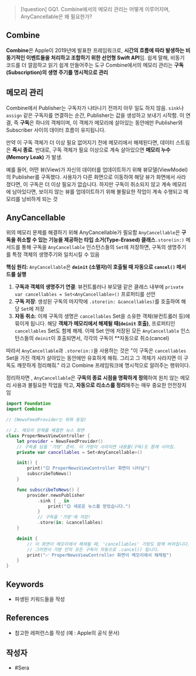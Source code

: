
>[!question]
>GQ1. Combine에서의 메모리 관리는 어떻게 이루어지며, AnyCancellable은 왜 필요한가?

## Combine
**Combine**은 Apple이 2019년에 발표한 프레임워크로, **시간의 흐름에 따라 발생하는 비동기적인 이벤트들을 처리하고 조합하기 위한 선언형 Swift API**임. 쉽게 말해, 비동기 코드를 더 깔끔하고 읽기 쉽게 만들어주는 도구
Combine에서의 메모리 관리는 **구독(Subscription)의 생명 주기를 명시적으로 관리**


## 메모리 관리
Combine에서 Publisher는 구독자가 나타나기 전까지 아무 일도 하지 않음. `sink`나 `assign` 같은 구독자를 연결하는 순간, Publisher는 값을 생성하고 보내기 시작함. 이 연결, 즉 **구독**은 하나의 객체이며, 이 객체가 메모리에 살아있는 동안에만 Publisher와 Subscriber 사이의 데이터 흐름이 유지됩니다.

만약 이 구독 객체가 더 이상 필요 없어지기 전에 메모리에서 해제된다면, 데이터 스트림은 **즉시 종료**. 반대로, 구독 객체가 필요 이상으로 계속 살아있으면 **메모리 누수(Memory Leak)** 가 발생.

예를 들어, 어떤 뷰(View)가 자신의 데이터를 업데이트하기 위해 뷰모델(ViewModel)의 Publisher를 구독했다. 사용자가 다른 화면으로 이동하여 해당 뷰가 화면에서 사라졌다면, 이 구독은 더 이상 필요가 없습니다. 하지만 구독이 취소되지 않고 계속 메모리에 남아있다면, 보이지 않는 뷰를 업데이트하기 위해 불필요한 작업이 계속 수행되고 메모리를 낭비하게 되는 것



## AnyCancellable
위의 메모리 문제를 해결하기 위해 AnyCancellable가 필요함
`AnyCancellable`은 **구독을 취소할 수 있는 기능을 제공하는 타입 소거(Type-Erased) 클래스**`.store(in:)` 메서드를 통해 구독을 `AnyCancellable` 인스턴스들의 `Set`에 저장하면, 구독의 생명주기를 특정 객체의 생명주기와 일치시킬 수 있음

**핵심 원리:** `AnyCancellable`은 **`deinit` (소멸자)이 호출될 때 자동으로 `cancel()` 메서드를 실행**

1. **구독과 객체의 생명주기 연결**: 뷰컨트롤러나 뷰모델 같은 클래스 내부에 `private var cancellables = Set<AnyCancellable>()` 프로퍼티를 선언
2. **구독 저장**: 생성된 구독의 마지막에 `.store(in: &cancellables)`를 호출하여 해당 `Set`에 저장
3. **자동 취소**: 이제 구독의 생명은 `cancellables` Set을 소유한 객체(뷰컨트롤러 등)에 묶이게 됩니다. 해당 **객체가 메모리에서 해제될 때(`deinit` 호출)**, 프로퍼티인 `cancellables` Set도 함께 해제. 이때 Set 안에 저장된 모든 `AnyCancellable` 인스턴스들의 `deinit`이 호출되면서, 각각의 구독이 **자동으로 취소(cancel)


따라서 `AnyCancellable`과 `.store(in:)`을 사용하는 것은 "이 구독은 `cancellables` Set을 가진 객체가 살아있는 동안에만 유효하게 해줘. 그리고 그 객체가 사라지면 이 구독도 깨끗하게 정리해줘." 라고 Combine 프레임워크에 명시적으로 알려주는 행위이다. 

정리하자면 , `AnyCancellable`은 **구독의 종료 시점을 명확하게 정의**하여 원치 않는 메모리 사용과 불필요한 작업을 막고, **자동으로 리소스를 정리**해주는 매우 중요한 안전장치임

```swift
import Foundation
import Combine

// (NewsFeedProvider는 위와 동일)

// 2. 메모리 문제를 해결한 뉴스 화면
class ProperNewsViewController {
    let provider = NewsFeedProvider()
    // 구독을 담을 '가방' 준비. 이 가방이 사라지면 내용물(구독)도 함께 사라짐.
    private var cancellables = Set<AnyCancellable>()

    init() {
        print("😊 ProperNewsViewController 화면이 나타남")
        subscribeToNews()
    }

    func subscribeToNews() {
        provider.newsPublisher
            .sink { _ in
                print("😊 새로운 뉴스를 받았습니다.")
            }
            // 구독을 '가방'에 저장!
            .store(in: &cancellables)
    }

    deinit {
        // 이 화면이 메모리에서 해제될 때, 'cancellables' 가방도 함께 버려집니다.
        // 그러면서 가방 안의 모든 구독이 자동으로 .cancel() 됩니다.
        print("✅ ProperNewsViewController 화면이 메모리에서 해제됨")
    }
}

```
## Keywords
+ 파생된 키워드들을 작성

## References
- 참고한 레퍼런스를 작성 (예 : Apple의 공식 문서)

## 작성자
- #Sera 